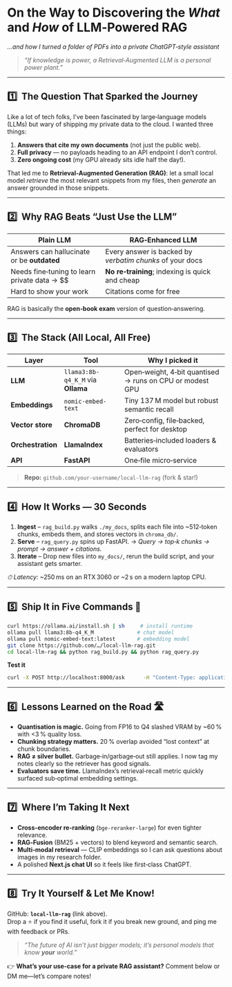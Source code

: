 
# On the Way to Discovering the *What* and *How* of LLM‑Powered RAG  
*…and how I turned a folder of PDFs into a private ChatGPT‑style assistant*

> *“If knowledge is power, a Retrieval‑Augmented LLM is a personal power plant.”*

---

## 1️⃣  The Question That Sparked the Journey

Like a lot of tech folks, I’ve been fascinated by large‑language models (LLMs) but wary of shipping my private data to the cloud. I wanted three things:

1. **Answers that cite my own documents** (not just the public web).  
2. **Full privacy** — no payloads heading to an API endpoint I don’t control.  
3. **Zero ongoing cost** (my GPU already sits idle half the day!).

That led me to **Retrieval‑Augmented Generation (RAG)**: let a small local model *retrieve* the most relevant snippets from my files, then *generate* an answer grounded in those snippets.

---

## 2️⃣  Why RAG Beats “Just Use the LLM”

| Plain LLM | RAG‑Enhanced LLM |
|-----------|-----------------|
| Answers can hallucinate or be **outdated** | Every answer is backed by *verbatim chunks* of your docs |
| Needs fine‑tuning to learn private data → $$ | **No re‑training**; indexing is quick and cheap |
| Hard to show your work | Citations come for free |

RAG is basically the **open‑book exam** version of question‑answering.

---

## 3️⃣  The Stack (All Local, All Free)

| Layer | Tool | Why I picked it |
|-------|------|-----------------|
| **LLM** | `llama3:8b-q4_K_M` via **Ollama** | Open‑weight, 4‑bit quantised → runs on CPU or modest GPU |
| **Embeddings** | `nomic-embed-text` | Tiny 137 M model but robust semantic recall |
| **Vector store** | **ChromaDB** | Zero‑config, file‑backed, perfect for desktop |
| **Orchestration** | **LlamaIndex** | Batteries‑included loaders & evaluators |
| **API** | **FastAPI** | One‑file micro‑service |

> **Repo:** `github.com/your-username/local-llm-rag` (fork & star!)

---

## 4️⃣  How It Works — 30 Seconds

1. **Ingest** – `rag_build.py` walks `./my_docs`, splits each file into ~512‑token chunks, embeds them, and stores vectors in `chroma_db/`.  
2. **Serve** – `rag_query.py` spins up FastAPI. → *Query → top‑k chunks → prompt → answer + citations.*  
3. **Iterate** – Drop new files into `my_docs/`, rerun the build script, and your assistant gets smarter.

*⏱ Latency:* ~250 ms on an RTX 3060 or ~2 s on a modern laptop CPU.

---

## 5️⃣  Ship It in Five Commands 🚢

```bash
curl https://ollama.ai/install.sh | sh     # install runtime
ollama pull llama3:8b-q4_K_M              # chat model
ollama pull nomic-embed-text:latest       # embedding model
git clone https://github.com/…/local-llm-rag.git
cd local-llm-rag && python rag_build.py && python rag_query.py
```

**Test it**

```bash
curl -X POST http://localhost:8000/ask      -H "Content-Type: application/json"      -d '{"question":"Summarise my 2023 tax return"}'
```

---

## 6️⃣  Lessons Learned on the Road 🛣️

* **Quantisation is magic.** Going from FP16 to Q4 slashed VRAM by ~60 % with <3 % quality loss.  
* **Chunking strategy matters.** 20 % overlap avoided “lost context” at chunk boundaries.  
* **RAG ≠ silver bullet.** Garbage‑in/garbage‑out still applies. I now tag my notes clearly so the retriever has good signals.  
* **Evaluators save time.** LlamaIndex’s retrieval‑recall metric quickly surfaced sub‑optimal embedding settings.

---

## 7️⃣  Where I’m Taking It Next

* **Cross‑encoder re‑ranking** (`bge-reranker-large`) for even tighter relevance.  
* **RAG‑Fusion** (BM25 + vectors) to blend keyword and semantic search.  
* **Multi‑modal retrieval** — CLIP embeddings so I can ask questions about images in my research folder.  
* A polished **Next.js chat UI** so it feels like first‑class ChatGPT.

---

## 8️⃣  Try It Yourself & Let Me Know!

GitHub: **`local-llm-rag`** (link above).  
Drop a ⭐ if you find it useful, fork it if you break new ground, and ping me with feedback or PRs.

> *“The future of AI isn’t just bigger models; it’s personal models that know **your** world.”*

👉  **What’s your use‑case for a private RAG assistant?** Comment below or DM me—let’s compare notes!
